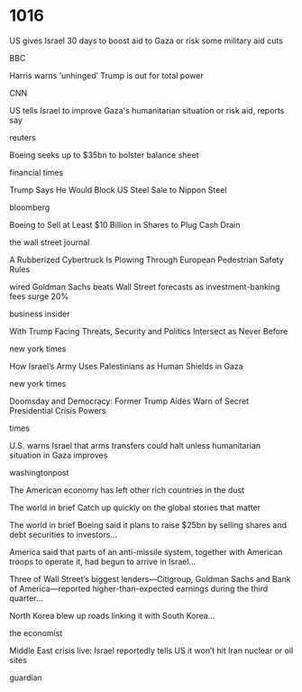 # 1016

US gives Israel 30 days to boost aid to Gaza or risk some military aid cuts

BBC


Harris warns ‘unhinged’ Trump is out for total power

CNN

US tells Israel to improve Gaza's humanitarian situation or risk aid, reports say

reuters

Boeing seeks up to $35bn to bolster balance sheet

financial times

Trump Says He Would Block US Steel Sale to Nippon Steel

bloomberg

Boeing to Sell at Least $10 Billion in Shares to Plug Cash Drain


the wall street journal

A Rubberized Cybertruck Is Plowing Through European Pedestrian Safety Rules

wired
Goldman Sachs beats Wall Street forecasts as investment-banking fees surge 20%

business insider

With Trump Facing Threats, Security and Politics Intersect as Never Before

new york times

How Israel’s Army Uses Palestinians as Human Shields in Gaza

new york times

Doomsday and Democracy: Former Trump Aides Warn of Secret Presidential Crisis Powers

times

U.S. warns Israel that arms transfers could halt unless humanitarian situation in Gaza improves


washingtonpost

The American economy has left other rich countries in the dust


The world in brief
Catch up quickly on the global stories that matter


The world in brief
Boeing said it plans to raise $25bn by selling shares and debt securities to investors...

America said that parts of an anti-missile system, together with American troops to operate it, had begun to arrive in Israel...

Three of Wall Street’s biggest lenders—Citigroup, Goldman Sachs and Bank of America—reported higher-than-expected earnings during the third quarter...

North Korea blew up roads linking it with South Korea...





the economist


Middle East crisis live: Israel reportedly tells US it won’t hit Iran nuclear or oil sites


guardian
